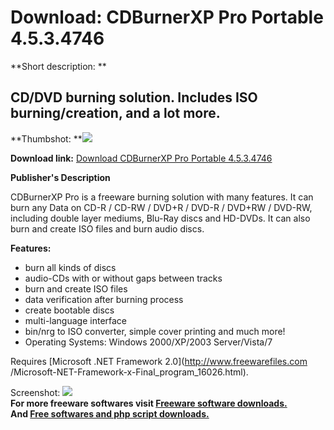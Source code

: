 # Download: CDBurnerXP Pro Portable 4.5.3.4746

**Short description: **

## CD/DVD burning solution. Includes ISO burning/creation, and a lot more.

  
**Thumbshot: **![](http://www.freewarefiles.com/screenshot/cdburnerxppro4_md.gif)   
  
**Download link:** [Download CDBurnerXP Pro Portable 4.5.3.4746](http://freesoftwares.boysofts.com/CDBurnerXP-Pro_program_9600.html)  
  

**Publisher's Description**  
  

CDBurnerXP Pro is a freeware burning solution with many features. It can burn
any Data on CD-R / CD-RW / DVD+R / DVD-R / DVD+RW / DVD-RW, including double
layer mediums, Blu-Ray discs and HD-DVDs. It can also burn and create ISO
files and burn audio discs.

**Features:**

  * burn all kinds of discs 
  * audio-CDs with or without gaps between tracks 
  * burn and create ISO files 
  * data verification after burning process 
  * create bootable discs 
  * multi-language interface 
  * bin/nrg to ISO converter, simple cover printing and much more! 
  * Operating Systems: Windows 2000/XP/2003 Server/Vista/7 

Requires [Microsoft .NET Framework 2.0](http://www.freewarefiles.com
/Microsoft-NET-Framework-x-Final_program_16026.html).

  
  
Screenshot: ![](http://www.freewarefiles.com/screenshot/cdburnerxppro4.gif)  
**For more freeware softwares visit [Freeware software downloads.](http://freesoftwares.boysofts.com/)**   
**And [Free softwares and php script downloads.](http://www.boysofts.com/)**

